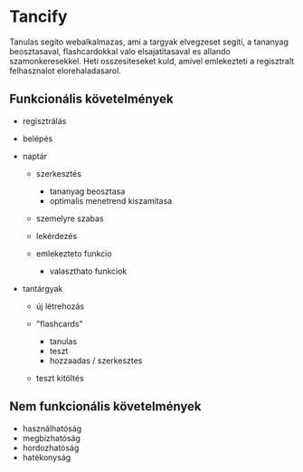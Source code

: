 # Tancify

Tanulas segito webalkalmazas, ami a targyak elvegzeset segiti, a tananyag beosztasaval, flashcardokkal valo elsajatitasaval es allando szamonkeresekkel. Heti osszesiteseket kuld, amivel emlekezteti a regisztralt felhasznalot elorehaladasarol.

## Funkcionális követelmények

* regisztrálás
* belépés
* naptár 

    * szerkesztés

        * tananyag beosztasa
        * optimalis menetrend kiszamitasa

    * szemelyre szabas
    * lekérdezés
    * emlekezteto funkcio

        * valaszthato funkciok
* tantárgyak

    * új létrehozás
    * "flashcards"

        * tanulas
        * teszt
        * hozzaadas / szerkesztes

    * teszt kitöltés

## Nem funkcionális követelmények

* használhatóság
* megbizhatóság
* hordozhatóság
* hatékonyság